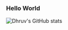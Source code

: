 ### Hello World

![Dhruv's GitHub stats](https://github-readme-stats.vercel.app/api?username=DhruvBhirud?style=centerme)